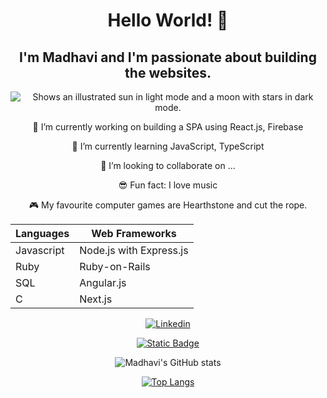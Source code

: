 <div align="center">

# Hello World! 👋

## I'm Madhavi and I'm passionate about building the websites.
<picture>
  <source media="(prefers-color-scheme: dark)" srcset="https://user-images.githubusercontent.com/25423296/163456776-7f95b81a-f1ed-45f7-b7ab-8fa810d529fa.png">
  <source media="(prefers-color-scheme: light)" srcset="https://user-images.githubusercontent.com/25423296/163456779-a8556205-d0a5-45e2-ac17-42d089e3c3f8.png">
  <img alt="Shows an illustrated sun in light mode and a moon with stars in dark mode." src="https://user-images.githubusercontent.com/25423296/163456779-a8556205-d0a5-45e2-ac17-42d089e3c3f8.png">
</picture>

🔭 I’m currently working on building a SPA using React.js, Firebase 

🌱 I’m currently learning JavaScript, TypeScript

👯 I’m looking to collaborate on ...


😎 Fun fact: I love music 

🎮 My favourite computer games are Hearthstone and cut the rope.

| Languages  | Web Frameworks |
| ---------- | -------------- |
| Javascript | Node.js with Express.js     |
| Ruby       | Ruby-on-Rails  |
| SQL        | Angular.js     |
| C          |Next.js        |

[![Linkedin](https://img.shields.io/badge/MadhaviMeegahapola-blue?style=for-the-badge&logo=linkedin&logoColor=whiteMadhaviMeegahapola&colorB=00757b)][particles]

[![Static Badge](https://img.shields.io/badge/madie86-black?logo=codepen&label=Codepen&link=https%3A%2F%2Fcodepen.io%2Fmadie86)](https://codepen.io/madie86)

![Madhavi's GitHub stats](https://github-readme-stats.vercel.app/api?username=AkiMadi16&show_icons=true&theme=radical)

[![Top Langs](https://github-readme-stats.vercel.app/api/top-langs/?username=AkiMadi16&layout=pie)](https://github.com/AkiMadi16/github-readme-stats)

</div>

[particles]: https://www.linkedin.com/in/madhavi-m-014b79b2/
